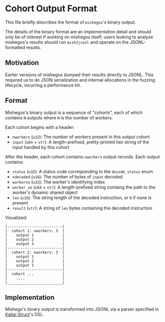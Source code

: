 Cohort Output Format
=====================

This file briefly describes the format of `mishegos`'s binary output.

The details of the binary format are an implementation detail and should only be of interest
if working on mishegos itself; users looking to analyze mishegos's results should run
`mish2jsonl` and operate on the JSONL-formatted results.

## Motivation

Earlier versions of mishegos dumped their results directly to JSONL. This required
us to do JSON serialization and internal allocations in the fuzzing lifecycle, incurring
a performance hit.

## Format

Mishegos's binary output is a sequence of "cohorts", each of which contains `N` outputs
where `N` is the number of workers.

Each cohort begins with a header:

* `nworkers` (`u32`): The number of workers present in this output cohort
* `input` (`u64` + `str`): A length-prefixed, pretty-printed hex string of the input handled by
this cohort

After the header, each cohort contains `nworkers` output records. Each output contains:

* `status` (`u32`): A status code corresponding to the `decode_status` enum
* `ndecoded` (`u16`): The number of bytes of `input` decoded
* `workerno` (`u32`): The worker's identifying index
* `worker_so` (`u64` + `str`): A length-prefixed string containg the path to the worker's dynamic
shared object
* `len` (`u16`): The string length of the decoded instruction, or `0` if none is present
* `result` (`str`): A string of `len` bytes containing the decoded instruction

Visualized:

```
|-------------------------|
|  cohort 1: nworkers: 3  |
|    output 1             |
|    output 2             |
|    output 3             |
|-------------------------|
|  cohort 2: nworkers: 3  |
|    output 1             |
|    output 2             |
|    output 3             |
|-------------------------|
|  cohort ...             |
|    ....                 |
|_________________________|
```

## Implementation

Mishego's binary output is transformed into JSONL via a parser specified in
[Kaitai Struct](https://kaitai.io/)'s DSL.
